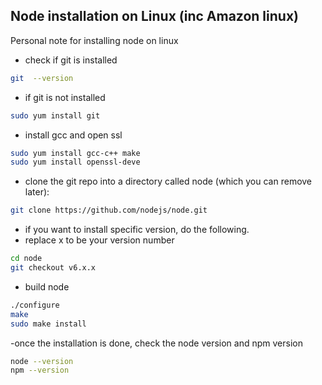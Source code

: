 ## Node installation on Linux (inc Amazon linux)
Personal note for installing node on linux
- check if git is installed
```sh
git  --version
```
- if git is not installed
```sh
sudo yum install git
```
- install gcc and open ssl
```sh
sudo yum install gcc-c++ make
sudo yum install openssl-deve
```
- clone the git repo into a directory called node (which you can remove later):
```sh
git clone https://github.com/nodejs/node.git
```
- if you want to install specific version, do the following.
- replace x to be your version number
```sh
cd node
git checkout v6.x.x
```
- build node
```sh
./configure
make
sudo make install
```
-once the installation is done, check the node version and npm version
```sh
node --version
npm --version
```



